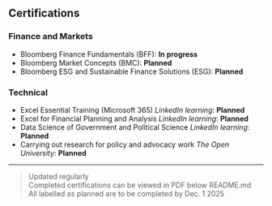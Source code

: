 ## Certifications
  
  
### Finance and Markets
- Bloomberg Finance Fundamentals (BFF): **In progress**
- Bloomberg Market Concepts (BMC): **Planned**
- Bloomberg ESG and Sustainable Finance Solutions (ESG): **Planned**

### Technical
- Excel Essential Training (Microsoft 365) *LinkedIn learning*: **Planned**
- Excel for Financial Planning and Analysis *LinkedIn learning*: **Planned**
- Data Science of Government and Political Science *LinkedIn learning*: **Planned**
- Carrying out research for policy and advocacy work *The Open University*: **Planned**

---
> Updated regularly  
> Completed certifications can be viewed in PDF below README.md  
> All labelled as planned are to be completed by Dec. 1 2025



